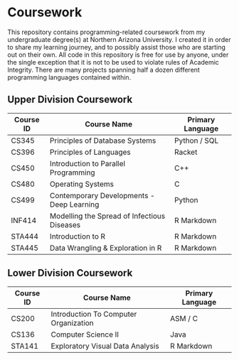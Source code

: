 # Coursework
This repository contains programming-related coursework from my undergraduate degree(s) at Northern Arizona University.
I created it in order to share my learning journey, and to possibly assist those who are starting out on their own.
All code in this repository is free for use by anyone, under the single exception that it is not to be used to violate rules of Academic Integrity.
There are many projects spanning half a dozen different programming languages contained within.

## Upper Division Coursework
| Course ID | Course Name | Primary Language |
|---|---|---|
| CS345 | Principles of Database Systems | Python / SQL |
| CS396 | Principles of Languages | Racket |
| CS450 | Introduction to Parallel Programming | C++ |
| CS480 | Operating Systems | C |
| CS499 | Contemporary Developments - Deep Learning | Python |
| INF414 | Modelling the Spread of Infectious Diseases | R Markdown |
| STA444 | Introduction to R | R Markdown |
| STA445 | Data Wrangling & Exploration in R | R Markdown |

## Lower Division Coursework
| Course ID | Course Name | Primary Language |
|---|---|---|
| CS200 | Introduction To Computer Organization | ASM / C |
| CS136 | Computer Science II | Java |
| STA141 | Exploratory Visual Data Analysis | R Markdown |
